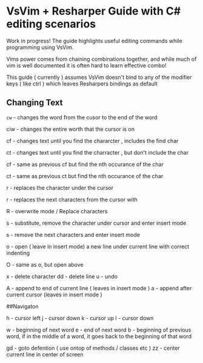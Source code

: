 # VsVim + Resharper Guide with C# editing scenarios

Work in progress!  The guide highlights useful editing commands while programming using VsVim.  

Vims power comes from chaining combinations together, and while much of vim is well documented it is often hard to learn effective combo!

This guide ( currently ) assumes VsVim doesn't bind to any of the modifier keys ( like ctrl ) which leaves Resharpers bindings as default

## Changing Text


```cw```  - changes the word from the cusor to the end of the word

ciw - changes the entire worth that the cursor is on

cf<char> - changes text until you find the chararcter <char>, includes the find char

ct<char> - changes text until you find the charracter <char>, but don't include the char

c<n>f<char> -  same as previous cf but find the nth occurance of the char

c<n>t<char> -  same as previous ct but find the nth occurance of the char


r<char> - replaces the character under the cursor

<n>r<char> - replaces the next <n> characters from the cursor with <char>

R - overwrite mode / Replace characters

s - substitute, remove the character under cursor and enter insert mode

<n>s - remove the next <n> characters and enter insert mode


o - open ( leave in insert mode) a new line under current line with correct indenting

O - same as o, but open above

x - delete character
dd - delete line
u - undo

A - append to end of current line ( leaves in insert mode )
a - append after current cursor (leaves in insert mode )

##Navigaton

h - cursor left
j - cursor down
k - cursor up
l - cursor down

w - beginning of next word
e - end of next word
b - beginning of previous word,  if in the middle of a word, it goes back to the beginning of that word

gd - goto defention ( use ontop of methods  / classes etc )
zz - center current line in center of screen
